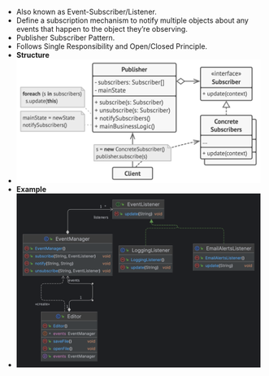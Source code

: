 - Also known as Event-Subscriber/Listener.
- Define a subscription mechanism to notify multiple objects about any events that happen to the object they’re observing.
- Publisher Subscriber Pattern.
- Follows Single Responsibility and Open/Closed Principle.
- **Structure**
- ![img.png](img.png)
- **Example**
- ![img_1.png](img_1.png)